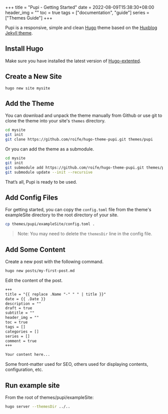 +++
title = "Pupi - Getting Started"
date = 2022-08-09T15:38:30+08:00
header_img = ""
toc = true
tags = ["documentation", "guide"]
series = ["Themes Guide"]
+++

Pupi is a responsive, simple and clean [Hugo](https://gohugo.io/) theme based on the [Huxblog Jekyll theme](https://github.com/Huxpro/huxpro.github.io).

<!--more-->

## Install Hugo

Make sure you have installed the latest version of [Hugo-extented](https://gohugo.io/getting-started/installing/).

## Create a New Site

```
hugo new site mysite
```

## Add the Theme

You can download and unpack the theme manually from Github or use git to clone the theme into your site's `themes` directory.

```bash
cd mysite
git init
git clone https://github.com/roife/hugo-theme-pupi.git themes/pupi
```

Or you can add the theme as a submodule.

```bash
cd mysite
git init
git submodule add https://github.com/roife/hugo-theme-pupi.git themes/pupi
git submodule update --init --recursive
```

That’s all, Pupi is ready to be used.


## Add Config Files

For getting started, you can copy the `config.toml` file from the theme's exampleSite directory to the root directory of your site.

```bash
cp themes/pupi/exampleSite/config.toml .
```

> Note: You may need to delete the `themesDir` line in the config file.

## Add Some Content

Create a new post with the following command.

```bash
hugo new posts/my-first-post.md
```

Edit the content of the post.

```markdown
+++
title = "{{ replace .Name "-" " " | title }}"
date = {{ .Date }}
description = ""
draft = true
subtitle = ""
header_img = ""
toc = true
tags = []
categories = []
series = []
comment = true
+++

Your content here...
```

Some front-matter used for SEO, others used for displaying contents, configuration, etc.

## Run example site

From the root of themes/pupi/exampleSite:

```bash
hugo server --themesDir ../..
```
